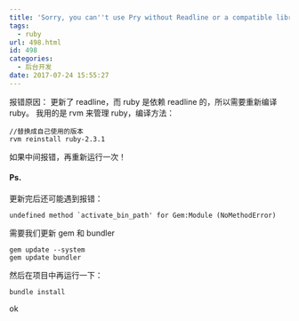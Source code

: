 ```yaml
---
title: 'Sorry, you can''t use Pry without Readline or a compatible library.'
tags:
  - ruby
url: 498.html
id: 498
categories:
  - 后台开发
date: 2017-07-24 15:55:27
---
```


报错原因： 更新了 readline，而 ruby 是依赖 readline 的，所以需要重新编译 ruby。 我用的是 rvm 来管理 ruby，编译方法：

    //替换成自己使用的版本
    rvm reinstall ruby-2.3.1
    

如果中间报错，再重新运行一次！

#### Ps.

更新完后还可能遇到报错：

    undefined method `activate_bin_path' for Gem:Module (NoMethodError)
    

需要我们更新 gem 和 bundler

    gem update --system
    gem update bundler
    

然后在项目中再运行一下：

    bundle install
    

ok